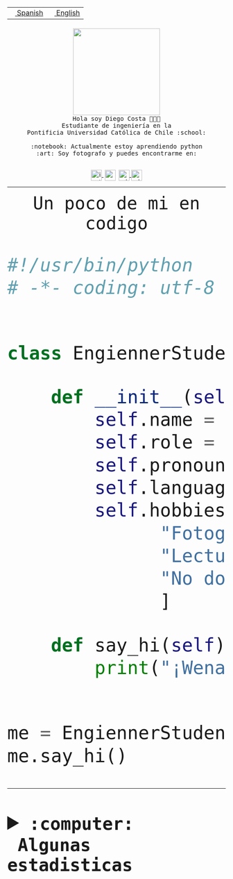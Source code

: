 <table border="0"  align="right">
 <tr><td><a href="README.md"><img src="https://upload.wikimedia.org/wikipedia/commons/thumb/8/89/Bandera_de_Espa%C3%B1a.svg/1200px-Bandera_de_Espa%C3%B1a.svg.png" height="10"> Spanish</a></td>
 <td><a href="README.en.md"><img src="https://upload.wikimedia.org/wikipedia/commons/a/a4/Flag_of_the_United_States.svg" height="10"> English</a></td></tr>
</table><br><br><br>


<p align="center">
  <img src="https://github.com/diegocostares/diegocostares/blob/main/Images/aaa2.gif?raw=true" height="200px" weight="200px">
  <br><samp>
    Hola soy Diego Costa 👨🏻‍💻<br>
    Estudiante de ingeniería en la <br>
    Pontificia Universidad Católica de Chile :school:<br>
  <br>
    :notebook: Actualmente estoy aprendiendo python <br>
    :art: Soy fotografo y puedes encontrarme en: <br>
  <br></samp>
  
</p>

<p align="center">
   <a href="https://instagram.com/diegocosta_no" target="blank">
    <img 
    align="center" src="https://cdn.jsdelivr.net/npm/simple-icons@3.0.1/icons/instagram.svg" alt="instagram" height="25px" width="25px" />
  </a>
  <a style="border: 3px solid; color: white;"href="https://t.me/diegocosta_no" target="blank">
  <img
  align="center" alt="Telegram" width="25px" src="https://icons-for-free.com/iconfiles/png/512/Telegram-1324888767380505522.png" />
</a>
<a href="https://api.whatsapp.com/send?phone=56971897835&text=Hola!" target="blank">
  <img
  align="center" alt="wtsp" width="25px" src="https://img.icons8.com/pastel-glyph/2x/whatsapp--v2.png" />
</a>
<a href="https://www.linkedin.com/in/diego-costa-786249213/" target="blank">
  <img
  align="center" alt="wtsp" width="25px" src="https://img.icons8.com/metro/452/linkedin.png" />
</a>

  </a>
</p>

---


<p align="center"><font size="25"><samp>Un poco de mi en codigo</samp></front></p>


```python
#!/usr/bin/python
# -*- coding: utf-8 -*-


class EngiennerStudent:

    def __init__(self):
        self.name = "Diego Costa"
        self.role = "Estudiante"
        self.pronouns = "he/him"
        self.language_spoken = ["es_CL", "en_US"]
        self.hobbies = [
              "Fotografia",
              "Lectura",
              "No dormir",
              ]

    def say_hi(self):
        print("¡Wena mundo!")


me = EngiennerStudent()
me.say_hi()
```
---
<details>
  <summary><b><samp>:computer: &nbsp;Algunas estadisticas</samp></b></summary>
  <br/></p>

<!--START_SECTION:waka-->
![Code Time](http://img.shields.io/badge/Code%20Time-863%20hrs%2034%20mins-blue)

**Soy nocturno 🦉** 

```text
🌞 Mañana                 9 commits           ░░░░░░░░░░░░░░░░░░░░░░░░░   00.37 % 
🌆 Día                    734 commits         ████████░░░░░░░░░░░░░░░░░   30.12 % 
🌃 Tarde                  1070 commits        ███████████░░░░░░░░░░░░░░   43.91 % 
🌙 Noche                  624 commits         ██████░░░░░░░░░░░░░░░░░░░   25.61 % 
```
📅 **Soy más productivo los Martes** 

```text
Lunes                    387 commits         ████░░░░░░░░░░░░░░░░░░░░░   15.88 % 
Martes                   493 commits         █████░░░░░░░░░░░░░░░░░░░░   20.23 % 
Miércoles                309 commits         ███░░░░░░░░░░░░░░░░░░░░░░   12.68 % 
Jueves                   299 commits         ███░░░░░░░░░░░░░░░░░░░░░░   12.27 % 
Viernes                  383 commits         ████░░░░░░░░░░░░░░░░░░░░░   15.72 % 
Sábado                   210 commits         ██░░░░░░░░░░░░░░░░░░░░░░░   08.62 % 
Domingo                  356 commits         ████░░░░░░░░░░░░░░░░░░░░░   14.61 % 
```


📊 **Esta semana me dediqué a** 

```text
🐱‍💻 Proyectos: 
2023-1-S4-Grupo2-Scraper 23 hrs 12 mins      █████████████████░░░░░░░░   68.64 % 
private-test             9 hrs 35 mins       ███████░░░░░░░░░░░░░░░░░░   28.39 % 
proyecto-grupo-31        37 mins             ░░░░░░░░░░░░░░░░░░░░░░░░░   01.85 % 
gpti-scrapper-main       22 mins             ░░░░░░░░░░░░░░░░░░░░░░░░░   01.12 % 
```


 Last Updated on 01/05/2023 18:23:04 UTC
<!--END_SECTION:waka-->
  
  

<p align="center"> <img src="https://github-readme-stats.vercel.app/api?username=diegocostares&show_icons=true&theme=ayu-mirage" alt="abhisheknaiidu" /></p>
 
</details>
